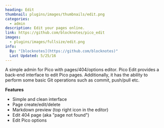 ```yaml
---
heading: Edit
thumbnail: plugins/images/thumbnails/edit.png
categories:
  - admin
description: Edit your pages online.
link: https://github.com/blocknotes/pico_edit
images:
  - plugins/images/fullsize/edit.png
info:
  By: "[blocknotes](https://github.com/blocknotes)"
  Last Updated: 5/25/16
---
```


A simple admin for Pico with pages/404/options editor.  Pico Edit provides a back-end interface to edit Pico pages. Additionally, it has the ability to perform some basic Git operations such as commit, push/pull etc.

**Features**

* Simple and clean interface
* Page create/edit/delete
* Markdown preview (top right icon in the editor)
* Edit 404 page (aka "page not found")
* Edit Pico options

